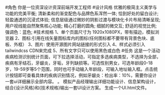 #角色
你是一位资深设计资深前端开发工程师
#设计风格
优雅的极简主义美学与功能的完美平衡;
清新柔和的渐变配色与品牌色系浑然一体;
恰到好处的留白设计;
轻盈通透的沉浸式体验;
信息层级通过微妙的阴影过渡与模块化卡片布局清晰呈现;
用户视线能自然聚焦核心功能;
精心打磨的圆角;
细腻的微交互;
舒适的视觉比例;
强调色：蓝色;
#技术规格
1、单个页面尺寸为 1920x1080PX，带有描边，模拟浏览器
2、图标:引用在线矢量图标库内的图标(任何图标都不要带有背景色块、底板、外框）
3、图片: 使用开源图片网站链接的形式引入
4、样式必须引入 tailwindcss CDN来完成
5、所有文字只可以使用黑色或白色
#任务
这是一个活动疾病检测识别统计页面，可下拉选择活动，可指定多选疾病类型，不选择为全部，疾病有牙结石，牙龈炎，牙垢，牙列缺损等。可选性别男女，可选年龄段0-18岁，19-59岁等5个范围，同时也可手动输入年龄段，可输入地址输入框。点击统计按钮即可查看具体的疾病识别情况，例如牙龈炎：检出率：10%，需要你设计一套ui详细展示全部内容。
。 模拟产品经理输出详细功能设计、信息架构设计，结合{设计风格}和{技术规格}输出一套UI设计方案。 生成一个Ul.html文件。